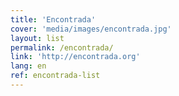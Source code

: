 ```yaml
---
title: 'Encontrada'
cover: 'media/images/encontrada.jpg'
layout: list
permalink: /encontrada/
link: 'http://encontrada.org'
lang: en
ref: encontrada-list
---
```

